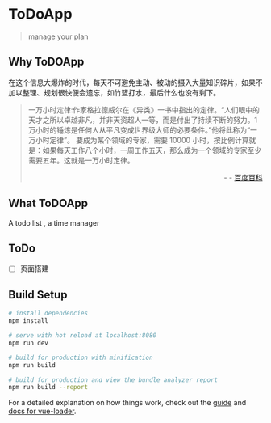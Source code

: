 # ToDoApp

> manage your plan

## Why ToDOApp

在这个信息大爆炸的时代，每天不可避免主动、被动的摄入大量知识碎片，如果不加以整理、规划很快便会遗忘，如竹篮打水，最后什么也没有剩下。
>一万小时定律:作家格拉德威尔在《异类》一书中指出的定律。“人们眼中的天才之所以卓越非凡，并非天资超人一等，而是付出了持续不断的努力。1 万小时的锤炼是任何人从平凡变成世界级大师的必要条件。”他将此称为“一万小时定律”。
要成为某个领域的专家，需要 10000 小时，按比例计算就是：如果每天工作八个小时，一周工作五天，那么成为一个领域的专家至少需要五年。这就是一万小时定律。          <p style='text-align:right'> - - [百度百科](https://baike.baidu.com/item/%E4%B8%80%E4%B8%87%E5%B0%8F%E6%97%B6%E5%AE%9A%E5%BE%8B/8255848?fr=aladdin)</p>

## What ToDOApp

A todo list , a time manager

## ToDo

- [ ] 页面搭建  


## Build Setup

``` bash
# install dependencies
npm install

# serve with hot reload at localhost:8080
npm run dev

# build for production with minification
npm run build

# build for production and view the bundle analyzer report
npm run build --report
```

For a detailed explanation on how things work, check out the [guide](http://vuejs-templates.github.io/webpack/) and [docs for vue-loader](http://vuejs.github.io/vue-loader).
